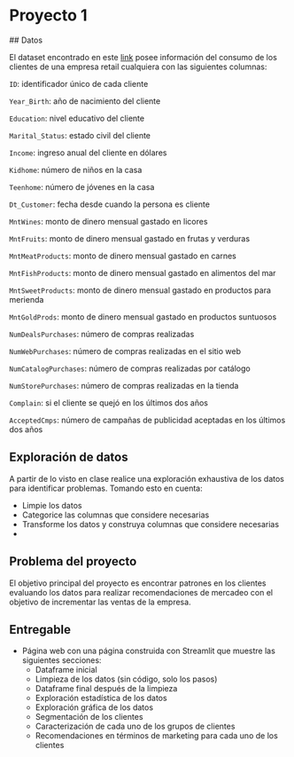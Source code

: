 # Proyecto 1
## Datos

El dataset encontrado en este [link]() posee información del consumo de los clientes de una empresa retail cualquiera con las siguientes columnas:

`ID`: identificador único de cada cliente

`Year_Birth`: año de nacimiento del cliente

`Education`: nivel educativo del cliente

`Marital_Status`: estado civil del cliente

`Income`: ingreso anual del cliente en dólares

`Kidhome`: número de niños en la casa

`Teenhome`: número de jóvenes en la casa

`Dt_Customer`: fecha desde cuando la persona es cliente

`MntWines`: monto de dinero mensual gastado en licores

`MntFruits`: monto de dinero mensual gastado en frutas y verduras

`MntMeatProducts`: monto de dinero mensual gastado en carnes

`MntFishProducts`: monto de dinero mensual gastado en alimentos del mar

`MntSweetProducts`: monto de dinero mensual gastado en productos para merienda

`MntGoldProds`: monto de dinero mensual gastado en productos suntuosos

`NumDealsPurchases`: número de compras realizadas

`NumWebPurchases`: número de compras realizadas en el sitio web

`NumCatalogPurchases`: número de compras realizadas por catálogo

`NumStorePurchases`: número de compras realizadas en la tienda

`Complain`: si el cliente se quejó en los últimos dos años

`AcceptedCmps`: número de campañas de publicidad aceptadas en los últimos dos años

## Exploración de datos

A partir de lo visto en clase realice una exploración exhaustiva de los datos para identificar problemas. Tomando esto en cuenta:
- Limpie los datos
- Categorice las columnas que considere necesarias
- Transforme los datos y construya columnas que considere necesarias
- 
## Problema del proyecto

El objetivo principal del proyecto es encontrar patrones en los clientes evaluando los datos para realizar recomendaciones de mercadeo con el objetivo de incrementar las ventas de la empresa.

## Entregable

- Página web con una página construida con Streamlit que muestre las siguientes secciones:
    - Dataframe inicial
    - Limpieza de los datos (sin código, solo los pasos)
    - Dataframe final después de la limpieza
    - Exploración estadística de los datos
    - Exploración gráfica de los datos
    - Segmentación de los clientes
    - Caracterización de cada uno de los grupos de clientes
    - Recomendaciones en términos de marketing para cada uno de los clientes



